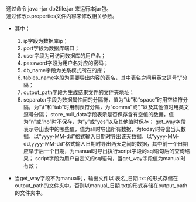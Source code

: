 通过命令 java -jar db2file.jar 来运行本jar包。  
通过修改p.properties文件内容来修改相关参数。  
* 其中：  
  1. ip字段为数据库ip；
  2. port字段为数据库端口；
  3. user字段为可访问数据库的用户名；
  4. password字段为用户名对应的密码；
  5. db_name字段为关系模式所在的库；
  6. tables_name字段为需要导出内容的表名，其中表名之间用英文逗号“,”分隔；
  7. output_path字段为生成结果文件的文件夹地址；
  8. separator字段为数据属性间的分隔符，值为“\\b”和“space”时用空格符分隔，为“\\t”和“tab”时用制表符分隔，为“comma”或“,”以及其他值时用英文逗号分隔；
	store_null_data字段表示是否保存含有空值的数据，值为“n”或“no”时不保存，为“y”或“yes”以及其他值时保存；
	get_way字段表示导出表中的哪些值，值为all时导出所有数据，为today时导出当天数据，以“yyyy-MM-dd”格式输入日期时导出该天数据，以“yyyy-MM-dd,yyyy-MM-dd”格式输入日期时导出两天之间的数据，其中前一个日期应早于后一个日期，为manual时导出执行script字段的sql语句后的查询结果；
	script字段为用户自定义的sql语句，当get_way字段值为manual时有效；

* 当get_way字段不为manual时，输出文件以 表名_日期.txt 的形式存储在output_path的文件夹中。否则以manual_日期.txt的形式存储在output_path的文件夹中。
